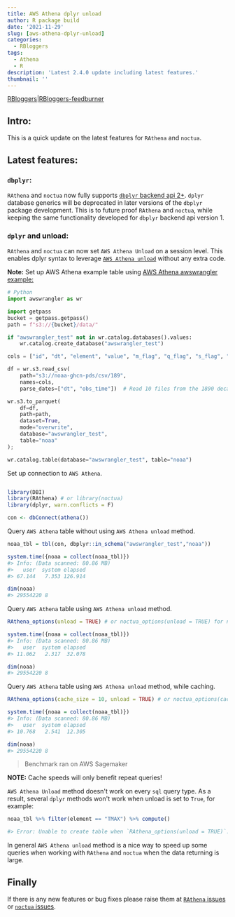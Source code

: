 ```yaml
---
title: AWS Athena dplyr unload
author: R package build
date: '2021-11-29'
slug: [aws-athena-dplyr-unload]
categories:
  - RBloggers
tags:
  - Athena
  - R
description: 'Latest 2.4.0 update including latest features.'
thumbnail: ''
---
```


[RBloggers](https://www.r-bloggers.com)|[RBloggers-feedburner](https://feeds.feedburner.com/RBloggers)

## Intro:

This is a quick update on the latest features for `RAthena` and `noctua`.

## Latest features:

### `dbplyr`:

`RAthena` and `noctua` now fully supports [`dbplyr` backend api 2+](https://dbplyr.tidyverse.org/articles/backend-2.html). `dplyr` database generics will be deprecated in later versions of the `dbplyr` package development. This is to future proof `RAthena` and `noctua`, while keeping the same functionality developed for `dbplyr` backend api version 1.

### `dplyr` and unload:

`RAthena` and `noctua` can now set `AWS Athena Unload` on a session level. This enables dplyr syntax to leverage [`AWS Athena unload`](https://docs.aws.amazon.com/athena/latest/ug/unload.html) without any extra code.

**Note:** Set up AWS Athena example table using [AWS Athena awswrangler example:](https://aws-data-wrangler.readthedocs.io/en/stable/tutorials/006%20-%20Amazon%20Athena.html)

```python
# Python
import awswrangler as wr

import getpass
bucket = getpass.getpass()
path = f"s3://{bucket}/data/"

if "awswrangler_test" not in wr.catalog.databases().values:
    wr.catalog.create_database("awswrangler_test")

cols = ["id", "dt", "element", "value", "m_flag", "q_flag", "s_flag", "obs_time"]

df = wr.s3.read_csv(
    path="s3://noaa-ghcn-pds/csv/189",
    names=cols,
    parse_dates=["dt", "obs_time"])  # Read 10 files from the 1890 decade (~1GB)

wr.s3.to_parquet(
    df=df,
    path=path,
    dataset=True,
    mode="overwrite",
    database="awswrangler_test",
    table="noaa"
);

wr.catalog.table(database="awswrangler_test", table="noaa")
```

Set up connection to `AWS Athena`.

```r

library(DBI)
library(RAthena) # or library(noctua)
library(dplyr, warn.conflicts = F)

con <- dbConnect(athena())
```

Query `AWS Athena` table without using `AWS Athena unload` method.

```r
noaa_tbl = tbl(con, dbplyr::in_schema("awswrangler_test","noaa"))

system.time({noaa = collect(noaa_tbl)})
#> Info: (Data scanned: 80.86 MB)
#>   user  system elapsed 
#> 67.144   7.353 126.914 

dim(noaa)
#> 29554220 8
```

Query `AWS Athena` table using `AWS Athena unload` method.

```r
RAthena_options(unload = TRUE) # or noctua_options(unload = TRUE) for noctua

system.time({noaa = collect(noaa_tbl)})
#> Info: (Data scanned: 80.86 MB)
#>   user  system elapsed 
#> 11.062   2.317  32.078 

dim(noaa)
#> 29554220 8
```

Query `AWS Athena` table using `AWS Athena unload` method, while caching.

```r
RAthena_options(cache_size = 10, unload = TRUE) # or noctua_options(cache_size = 10, unload = TRUE) for noctua
```

```r
system.time({noaa = collect(noaa_tbl)})
#> Info: (Data scanned: 80.86 MB)
#>   user  system elapsed 
#> 10.768   2.541  12.305 

dim(noaa)
#> 29554220 8
```
> Benchmark ran on AWS Sagemaker

**NOTE:** Cache speeds will only benefit repeat queries!

`AWS Athena Unload` method doesn't work on every `sql` query type. As a result, several `dplyr` methods won't work when unload is set to `True`, for example:

```r
noaa_tbl %>% filter(element == "TMAX") %>% compute()

#> Error: Unable to create table when `RAthena_options(unload = TRUE)`. Please run `RAthena_options(unload = FALSE)` and try again.
```

In general `AWS Athena unload` method is a nice way to speed up some queries when working with `RAthena` and `noctua` when the data returning is large.

## Finally

If there is any new features or bug fixes please raise them at [`RAthena` issues](https://github.com/DyfanJones/RAthena/issues) or [`noctua` issues](https://github.com/DyfanJones/noctua/issues).
